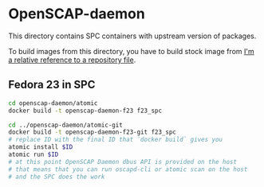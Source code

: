 # OpenSCAP-daemon
This directory contains SPC containers with upstream version of packages.

To build images from this directory, you have to build stock image from [I'm a relative reference to a repository file](../atomic/).

## Fedora 23 in SPC
```bash
cd openscap-daemon/atomic
docker build -t openscap-daemon-f23 f23_spc

cd ../openscap-daemon/atomic-git
docker build -t openscap-daemon-f23-git f23_spc
# replace ID with the final ID that `docker build` gives you
atomic install $ID
atomic run $ID
# at this point OpenSCAP Daemon dbus API is provided on the host
# that means that you can run oscapd-cli or atomic scan on the host
# and the SPC does the work
```
